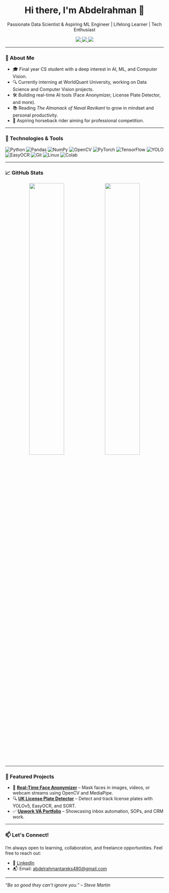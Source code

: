 <!-- Profile README -->

<h1 align="center">Hi there, I'm Abdelrahman 👋</h1>

<p align="center">
  Passionate Data Scientist & Aspiring ML Engineer | Lifelong Learner | Tech Enthusiast
</p>

<p align="center">
  <a href="https://www.linkedin.com/in/abdelrahman-tk/" target="_blank">
    <img src="https://img.shields.io/badge/LinkedIn-blue?style=flat&logo=linkedin" />
  </a>
  <a href="mailto:abdelrahmantareks480@gmail.com">
    <img src="https://img.shields.io/badge/Email-D14836?style=flat&logo=gmail&logoColor=white" />
  </a>
  <a href="https://github.com/Abdelrahman-Awd">
    <img src="https://img.shields.io/github/followers/Abdelrahman-Awd?label=Follow&style=social" />
  </a>
</p>

---

### 🧠 About Me

- 🎓 Final year CS student with a deep interest in AI, ML, and Computer Vision.
- 🔍 Currently interning at WorldQuant University, working on Data Science and Computer Vision projects.
- 🛠️ Building real-time AI tools (Face Anonymizer, License Plate Detector, and more).
- 📚 Reading *The Almanack of Naval Ravikant* to grow in mindset and personal productivity.
- 🏇 Aspiring horseback rider aiming for professional competition.

---

### 🔧 Technologies & Tools

![Python](https://img.shields.io/badge/-Python-333333?style=flat&logo=python)
![Pandas](https://img.shields.io/badge/-Pandas-150458?style=flat&logo=pandas)
![NumPy](https://img.shields.io/badge/-NumPy-013243?style=flat&logo=numpy)
![OpenCV](https://img.shields.io/badge/-OpenCV-5C3EE8?style=flat&logo=opencv)
![PyTorch](https://img.shields.io/badge/-PyTorch-EE4C2C?style=flat&logo=pytorch)
![TensorFlow](https://img.shields.io/badge/-TensorFlow-FF6F00?style=flat&logo=tensorflow)
![YOLO](https://img.shields.io/badge/-YOLO-000000?style=flat&logo=github)
![EasyOCR](https://img.shields.io/badge/-EasyOCR-222222?style=flat)
![Git](https://img.shields.io/badge/-Git-F05032?style=flat&logo=git)
![Linux](https://img.shields.io/badge/-Linux-FCC624?style=flat&logo=linux)
![Colab](https://img.shields.io/badge/-Colab-F9AB00?style=flat&logo=googlecolab)

---

### 📈 GitHub Stats

<p align="center">
  <img src="https://github-readme-stats.vercel.app/api?username=Abdelrahman-Awd&show_icons=true&theme=radical" width="47%" />
  <img src="https://github-readme-streak-stats.herokuapp.com/?user=Abdelrahman-Awd&theme=radical" width="47%" />
</p>

---

### 🚀 Featured Projects

- 🔲 **[Real-Time Face Anonymizer](https://github.com/Abdelrahman-Awd/face-anonymizer)** – Mask faces in images, videos, or webcam streams using OpenCV and MediaPipe.
- 🔍 **[UK License Plate Detector](https://github.com/Abdelrahman-Awd/license-plate-detector)** – Detect and track license plates with YOLOv5, EasyOCR, and SORT.
- ✅ **[Upwork VA Portfolio](https://github.com/Abdelrahman-Awd/va-portfolio)** – Showcasing inbox automation, SOPs, and CRM work.

---

### 📫 Let's Connect!

I’m always open to learning, collaboration, and freelance opportunities. Feel free to reach out:

- 💼 [LinkedIn](https://www.linkedin.com/in/abdelrahman-tk/)
- 📬 Email: abdelrahmantareks480@gmail.com


---

_“Be so good they can’t ignore you.” – Steve Martin_
